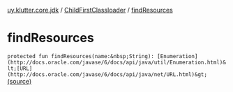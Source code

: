 [uy.klutter.core.jdk](../index.md) / [ChildFirstClassloader](index.md) / [findResources](.)


# findResources

`protected fun findResources(name:&nbsp;String): [Enumeration](http://docs.oracle.com/javase/6/docs/api/java/util/Enumeration.html)&lt;[URL](http://docs.oracle.com/javase/6/docs/api/java/net/URL.html)&gt;` [(source)](https://github.com/kohesive/klutter/blob/master/core-jdk6/src/main/kotlin/uy/klutter/core/jdk/ChildFirstClassloader.kt#L84)



